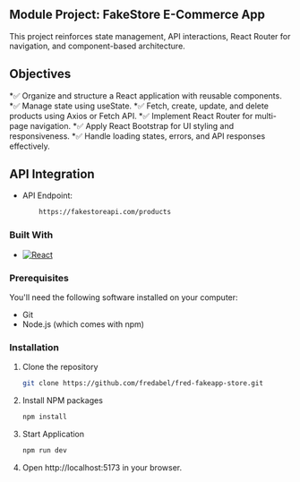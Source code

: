 ##  Module Project: FakeStore E-Commerce App
This project reinforces state management, API interactions, React Router for navigation, and component-based architecture.

## Objectives
*✅ Organize and structure a React application with reusable components.
*✅ Manage state using useState.
*✅ Fetch, create, update, and delete products using Axios or Fetch API.
*✅ Implement React Router for multi-page navigation.
*✅ Apply React Bootstrap for UI styling and responsiveness.
*✅ Handle loading states, errors, and API responses effectively.

## API Integration

* API Endpoint:
    ```sh  
        https://fakestoreapi.com/products
    ```

### Built With

* [![React][React.js]][React-url]


### Prerequisites
You'll need the following software installed on your computer:

* Git
* Node.js (which comes with npm)

### Installation
1. Clone the repository
    ```sh  
    git clone https://github.com/fredabel/fred-fakeapp-store.git
    ```
2. Install NPM packages
   ```sh
   npm install
   ```
3. Start Application
   ```sh
   npm run dev
   ```
4. Open http://localhost:5173 in your browser.

[React.js]: https://img.shields.io/badge/React-20232A?style=for-the-badge&logo=react&logoColor=61DAFB
[React-url]: https://reactjs.org/


